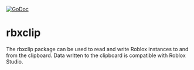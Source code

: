 [![GoDoc](https://godoc.org/github.com/robloxapi/rbxclip?status.png)](https://godoc.org/github.com/robloxapi/rbxclip)

# rbxclip

The rbxclip package can be used to read and write Roblox instances to and from
the clipboard. Data written to the clipboard is compatible with Roblox Studio.
